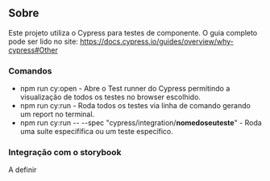## Sobre

Este projeto utiliza o Cypress para testes de componente. O guia completo pode ser lido no site: https://docs.cypress.io/guides/overview/why-cypress#Other

### Comandos

- npm run cy:open - Abre o Test runner do Cypress permitindo a visualização de todos os testes no browser escolhido.
- npm run cy:run - Roda todos os testes via linha de comando gerando um report no terminal.
- npm run cy:run -- --spec "cypress/integration/**nomedoseuteste**" - Roda uma suíte especifífica ou um teste específico.

### Integração com o storybook

A definir
